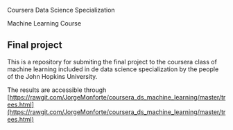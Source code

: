 
Coursera Data Science Specialization

Machine Learning Course

Final project
-------------

This is a repository for submiting the final project to the coursera class of
machine learning included in de data science specialization by the people of
the John Hopkins University.


The results are accessible through [https://rawgit.com/JorgeMonforte/coursera_ds_machine_learning/master/trees.html](https://rawgit.com/JorgeMonforte/coursera_ds_machine_learning/master/trees.html)
